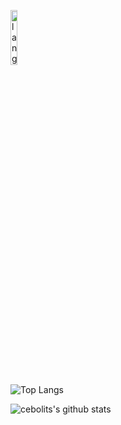 <p align="left"><img width=15%" src="https://github.com/Cebolits/Cebolits/blob/main/Gifs/gif.gif" alt="lang image here" /></p>


![Top Langs](https://github-readme-stats.vercel.app/api/top-langs/?username=Cebolits&layout=compact&theme=dark&hide_border=true)

![cebolits's github stats](https://github-readme-stats.vercel.app/api?username=Cebolits&show_icons=true&hide_border=true&theme=dark)
